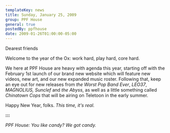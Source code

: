 ```yaml
---
templateKey: news
title: Sunday, January 25, 2009
group: PPF House
general: true
postedBy: ppfhouse
date: 2009-01-26T01:00:00-05:00
---
```

Dearest friends

Welcome to the year of the Ox: work hard, play hard, core hard.

We here at PPF House are heavy with agenda this year, starting off with the February 1st launch of our brand new website which will feature new videos, new art, and our new expanded music roster. Following that, keep an eye out for new releases from *the Worst Pop Band Ever*, *LEO37*, *MAGNOLIUS, Sunclef* and *the Abyss*, as well as a little something called *Chinatown Cops* that will be airing on Teletoon in the early summer.

Happy New Year, folks. *This time, it's real.*

**:::**

*PPF House: You like candy? We got candy.*